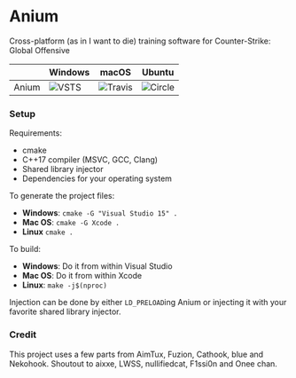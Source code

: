 # Anium

Cross-platform (as in I want to die) training software for Counter-Strike: Global Offensive

| | **Windows** | **macOS** | **Ubuntu**
| --- | --- | --- | ---
Anium | ![VSTS](https://img.shields.io/vso/build/anium/d5ed15f5-b95d-4b52-bf62-fd3265ddf7d4/1.svg) | ![Travis](https://travis-ci.com/Marc3842h/Anium.svg?token=N3JdkxuzfFsy9B38kufx&branch=master) | ![Circle](https://img.shields.io/circleci/token/7d783390d7d066504d7ed0be0432dbed58e34324/project/github/Marc3842h/Anium/master.svg)

### Setup

Requirements:

* cmake
* C++17 compiler (MSVC, GCC, Clang)
* Shared library injector
* Dependencies for your operating system

To generate the project files:

* **Windows**: `cmake -G "Visual Studio 15" .`
* **Mac OS**: `cmake -G Xcode .`
* **Linux** `cmake .`

To build:

* **Windows**: Do it from within Visual Studio
* **Mac OS**: Do it from within Xcode
* **Linux**: `make -j$(nproc)`

Injection can be done by either `LD_PRELOAD`ing Anium or
injecting it with your favorite shared library injector.

### Credit

This project uses a few parts from AimTux, Fuzion, Cathook, blue and Nekohook.
Shoutout to aixxe, LWSS, nullifiedcat, F1ssi0n and Onee chan.
